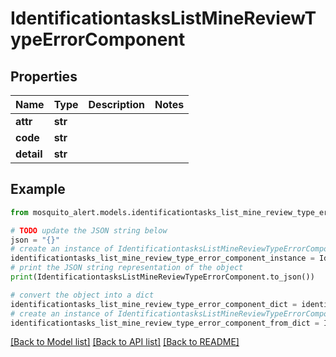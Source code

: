 # IdentificationtasksListMineReviewTypeErrorComponent


## Properties

Name | Type | Description | Notes
------------ | ------------- | ------------- | -------------
**attr** | **str** |  | 
**code** | **str** |  | 
**detail** | **str** |  | 

## Example

```python
from mosquito_alert.models.identificationtasks_list_mine_review_type_error_component import IdentificationtasksListMineReviewTypeErrorComponent

# TODO update the JSON string below
json = "{}"
# create an instance of IdentificationtasksListMineReviewTypeErrorComponent from a JSON string
identificationtasks_list_mine_review_type_error_component_instance = IdentificationtasksListMineReviewTypeErrorComponent.from_json(json)
# print the JSON string representation of the object
print(IdentificationtasksListMineReviewTypeErrorComponent.to_json())

# convert the object into a dict
identificationtasks_list_mine_review_type_error_component_dict = identificationtasks_list_mine_review_type_error_component_instance.to_dict()
# create an instance of IdentificationtasksListMineReviewTypeErrorComponent from a dict
identificationtasks_list_mine_review_type_error_component_from_dict = IdentificationtasksListMineReviewTypeErrorComponent.from_dict(identificationtasks_list_mine_review_type_error_component_dict)
```
[[Back to Model list]](../README.md#documentation-for-models) [[Back to API list]](../README.md#documentation-for-api-endpoints) [[Back to README]](../README.md)


